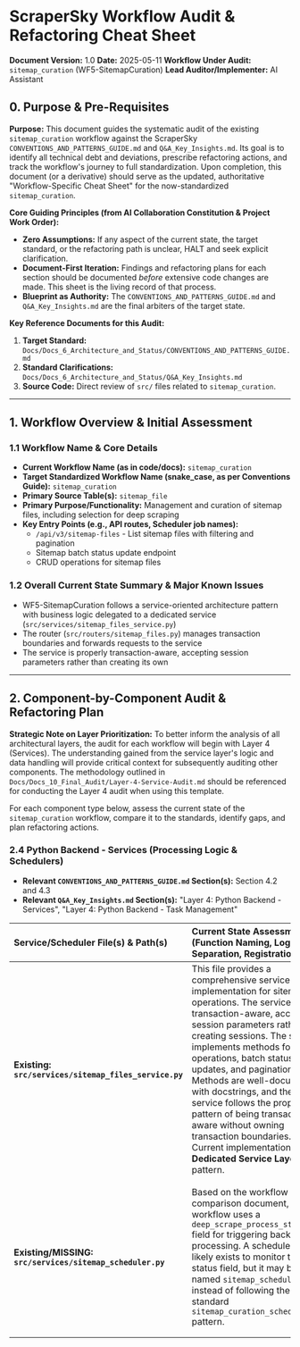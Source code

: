 # ScraperSky Workflow Audit & Refactoring Cheat Sheet

**Document Version:** 1.0
**Date:** 2025-05-11
**Workflow Under Audit:** `sitemap_curation` (WF5-SitemapCuration)
**Lead Auditor/Implementer:** AI Assistant

## 0. Purpose & Pre-Requisites

**Purpose:** This document guides the systematic audit of the existing `sitemap_curation` workflow against the ScraperSky `CONVENTIONS_AND_PATTERNS_GUIDE.md` and `Q&A_Key_Insights.md`. Its goal is to identify all technical debt and deviations, prescribe refactoring actions, and track the workflow's journey to full standardization. Upon completion, this document (or a derivative) should serve as the updated, authoritative "Workflow-Specific Cheat Sheet" for the now-standardized `sitemap_curation`.

**Core Guiding Principles (from AI Collaboration Constitution & Project Work Order):**

- **Zero Assumptions:** If any aspect of the current state, the target standard, or the refactoring path is unclear, HALT and seek explicit clarification.
- **Document-First Iteration:** Findings and refactoring plans for each section should be documented _before_ extensive code changes are made. This sheet is the living record of that process.
- **Blueprint as Authority:** The `CONVENTIONS_AND_PATTERNS_GUIDE.md` and `Q&A_Key_Insights.md` are the final arbiters of the target state.

**Key Reference Documents for this Audit:**

1.  **Target Standard:** `Docs/Docs_6_Architecture_and_Status/CONVENTIONS_AND_PATTERNS_GUIDE.md`
2.  **Standard Clarifications:** `Docs/Docs_6_Architecture_and_Status/Q&A_Key_Insights.md`
3.  **Source Code:** Direct review of `src/` files related to `sitemap_curation`.

---

## 1. Workflow Overview & Initial Assessment

### 1.1 Workflow Name & Core Details

- **Current Workflow Name (as in code/docs):** `sitemap_curation`
- **Target Standardized Workflow Name (snake_case, as per Conventions Guide):** `sitemap_curation`
- **Primary Source Table(s):** `sitemap_file`
- **Primary Purpose/Functionality:** Management and curation of sitemap files, including selection for deep scraping
- **Key Entry Points (e.g., API routes, Scheduler job names):**
  - `/api/v3/sitemap-files` - List sitemap files with filtering and pagination
  - Sitemap batch status update endpoint
  - CRUD operations for sitemap files

### 1.2 Overall Current State Summary & Major Known Issues

- WF5-SitemapCuration follows a service-oriented architecture pattern with business logic delegated to a dedicated service (`src/services/sitemap_files_service.py`)
- The router (`src/routers/sitemap_files.py`) manages transaction boundaries and forwards requests to the service
- The service is properly transaction-aware, accepting session parameters rather than creating its own

---

## 2. Component-by-Component Audit & Refactoring Plan

**Strategic Note on Layer Prioritization:** To better inform the analysis of all architectural layers, the audit for each workflow will begin with Layer 4 (Services). The understanding gained from the service layer's logic and data handling will provide critical context for subsequently auditing other components. The methodology outlined in `Docs/Docs_10_Final_Audit/Layer-4-Service-Audit.md` should be referenced for conducting the Layer 4 audit when using this template.

For each component type below, assess the current state of the `sitemap_curation` workflow, compare it to the standards, identify gaps, and plan refactoring actions.

### 2.4 Python Backend - Services (Processing Logic & Schedulers)

- **Relevant `CONVENTIONS_AND_PATTERNS_GUIDE.md` Section(s):** Section 4.2 and 4.3
- **Relevant `Q&A_Key_Insights.md` Section(s):** "Layer 4: Python Backend - Services", "Layer 4: Python Backend - Task Management"

| Service/Scheduler File(s) & Path(s) | Current State Assessment (Function Naming, Logic Separation, Registration) | Standard Comparison & Gap Analysis (Deviations) | Prescribed Refactoring Actions | Verification Checklist | Status |
| :---------------------------------- | :------------------------------------------------------------------------ | :---------------------------------------------- | :----------------------------- | :--------------------- | :----- |
| **Existing: `src/services/sitemap_files_service.py`** | This file provides a comprehensive service implementation for sitemap file operations. The service is transaction-aware, accepting session parameters rather than creating sessions. The service implements methods for CRUD operations, batch status updates, and pagination. Methods are well-documented with docstrings, and the service follows the proper pattern of being transaction-aware without owning transaction boundaries. Current implementation uses **Dedicated Service Layer** pattern. | **MINOR GAPS:**<br>1. Naming deviation from standard pattern - uses `sitemap_files_service.py` instead of `sitemap_curation_service.py` (Blueprint Section 2.1)<br>2. Function naming may not fully follow the standard `process_single_{source_table_name}_for_{workflow_name}` pattern for processing functions (Blueprint Section 2.2)<br>3. Unclear handling of dual-status pattern for triggering background processing<br><br>Overall, this implementation largely complies with the ideal Dedicated Service pattern, with minor standardization issues. | 1. Consider renaming to `sitemap_curation_service.py` for full consistency with the workflow name.<br>2. Review and standardize function names to follow the `process_single_{source_table_name}_for_{workflow_name}` pattern where applicable.<br>3. Ensure proper implementation of the dual-status pattern for triggering background processes.<br>4. Verify complete removal of any tenant filtering code. | [ ] Service properly accepts session parameters<br>[ ] No direct session creation<br>[ ] All transaction handling delegated to router<br>[ ] Function naming standardized<br>[ ] File name standardized<br>[ ] Dual-status pattern properly implemented<br>[ ] No tenant filtering | `To Do` |
| **Existing/MISSING: `src/services/sitemap_scheduler.py`** | Based on the workflow comparison document, this workflow uses a `deep_scrape_process_status` field for triggering background processing. A scheduler file likely exists to monitor this status field, but it may be named `sitemap_scheduler.py` instead of following the standard `sitemap_curation_scheduler.py` pattern. | **GAPS:**<br>1. If the scheduler exists, non-standard naming convention - should be `sitemap_curation_scheduler.py` for full compliance with Blueprint Section 2.1.<br>2. If non-existent, critical violation of the "Dedicated file per workflow" absolute rule (Blueprint Section 2.2).<br>3. Unknown if properly implements `get_background_session()` for session management.<br>4. Unclear standard queue processing function implementation.<br><br>These deviations (especially if the scheduler is missing) create technical debt against the architectural standard. | 1. **Critical Priority:** Verify if `sitemap_scheduler.py` exists and handles the workflow's background processing.<br>2. If it exists:<br>   - Ensure it properly uses `get_background_session()` for session management<br>   - Verify it has appropriate queue processing and setup functions<br>   - Consider renaming to `sitemap_curation_scheduler.py` for consistency<br>3. If it doesn't exist:<br>   - Create a dedicated `sitemap_curation_scheduler.py` file with all required components<br>   - Register the scheduler in `main.py`<br>   - Configure through settings | [ ] Scheduler existence verified<br>[ ] Uses `get_background_session()`<br>[ ] Has standard queue processing function<br>[ ] Has setup function registered in `main.py`<br>[ ] Processes records with correct status<br>[ ] Consider renaming for consistency<br>[ ] Configured through settings | `To Do` |

<!-- STOP_FOR_REVIEW -->

